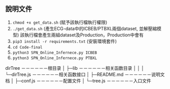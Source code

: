 ## 說明文件

1. `chmod +x get_data.sh` (賦予該執行檔執行權限)
2. `./get_data.sh` (產生ECG-data中的ICBEB/PTBXL兩個dataset, 並解壓縮模型)
該執行檔會產生兩組dataset及Production，Production中會有
3. `pip3 install -r requirements.txt` (安裝環境套件)
4. `cd Code-final`
5. `python3 SPN_Online_Infernece.py ICBEB`
6. `python3 SPN_Online_Infernece.py PTBXL`

dirTree  －－－－－－根目录
  │
  ├─lib  －－－－－－相关函数目录
  │  │
  │  └─dirTree.js  －－－－－－相关函数接口
  │
  ├─README.md  －－－－－－说明文档
  │
  ├─conf.js  －－－－－－配置文件
  │
  └─tree.js  －－－－－－入口文件
